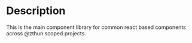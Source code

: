 # Description

This is the main component library for common react based components across @zthun scoped projects.

